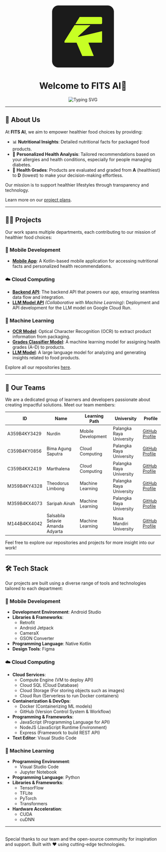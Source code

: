 <!-- Organization Logo -->
<p align="center">
  <img src="./profile/assets/logo.png" alt="Organization Logo" width="200">
</p>

<!-- Organization Name -->
<h1 align="center">Welcome to FITS AI👋</h1>

<!-- Animated Headline -->
<p align="center">
  <img src="https://readme-typing-svg.demolab.com?font=Fira+Code&size=22&pause=1000&center=true&width=500&lines=Innovating+for+a+Smarter+Tomorrow;Empowering+Health+through+Smart+Scans" alt="Typing SVG">
</p>

---

## 🌟 About Us
At **FITS AI**, we aim to empower healthier food choices by providing:
- 📊 **Nutritional Insights**: Detailed nutritional facts for packaged food products.
- 🤝 **Personalized Health Analysis**: Tailored recommendations based on your allergies and health conditions, especially for people managing diabetes.
- 🎯 **Health Grades**: Products are evaluated and graded from **A** (healthiest) to **D** (lowest) to make your decision-making effortless.

Our mission is to support healthier lifestyles through transparency and technology.

Learn more on our [project plans](https://docs.google.com/document/d/1tLQroXQbzkVgbwAPl521GamCYQBAWbr3Jb47J3KF__g/edit?usp=sharing).


---

## 👨‍💻 Projects
Our work spans multiple departments, each contributing to our mission of healthier food choices:

### 📱 Mobile Development
- **[Mobile App](https://github.com/FITS-AI/Fits-MD)**: A Kotlin-based mobile application for accessing nutritional facts and personalized health recommendations.

### ☁️ Cloud Computing
- **[Backend API](https://github.com/FITS-AI/cloud-computing)**: The backend API that powers our app, ensuring seamless data flow and integration.
- **[LLM Model API](https://github.com/FITS-AI/machine_learning_llm)** *(Collaborative with Machine Learning)*: Deployment and API development for the LLM model on Google Cloud Run.

### 🤖 Machine Learning
- **[OCR Model](https://github.com/FITS-AI/Machine_Learning_OCR)**: Optical Character Recognition (OCR) to extract product information from packaging.
- **[Grades Classifier Model](https://github.com/FITS-AI/Machine_Learning_Health-Rec)**: A machine learning model for assigning health grades (A–D) to products.
- **[LLM Model](https://github.com/FITS-AI/machine_learning_llm)**: A large language model for analyzing and generating insights related to food products.

Explore all our repositories [here](https://github.com/FITS-AI).


---

## 👥 Our Teams
We are a dedicated group of learners and developers passionate about creating impactful solutions. Meet our team members:

| ID  | Name               | Learning Path         | University               | Profile                          |
| --- | ------------------ | --------------------- | ------------------------ | -------------------------------- |
| A359B4KY3429  | Nurdin | Mobile Development    | Palangka Raya University | [GitHub Profile](https://github.com/nudriin)              |
| C359B4KY0856  | Bima Agung Saputra | Cloud Computing       | Palangka Raya University | [GitHub Profile](https://github.com/bmmasaputra)              |
| C359B4KX2419  | Marthalena | Cloud Computing       | Palangka Raya University | [GitHub Profile](https://github.com/marthaaaaaa)              |
| M359B4KY4328  | Theodorus Limbong | Machine Learning      | Palangka Raya University | [GitHub Profile](https://github.com/TheodorusLimbong)              |
| M359B4KX4073  | Saripah Ainah | Machine Learning      | Palangka Raya University | [GitHub Profile](https://github.com/saripahainah)              |
| M144B4KX4042  | Salsabila Selavie Amanda Adyarta | Machine Learning      | Nusa Mandiri University | [GitHub Profile](https://github.com/myminemanda)              |

Feel free to explore our repositories and projects for more insight into our work!

---

## 🛠️ Tech Stack
Our projects are built using a diverse range of tools and technologies tailored to each department:

### 📱 Mobile Development
- **Development Environment**: Android Studio
- **Libraries & Frameworks**: 
  - Retrofit
  - Android Jetpack
  - CameraX
  - GSON Converter
- **Programming Language**: Native Kotlin
- **Design Tools**: Figma

### ☁️ Cloud Computing
- **Cloud Services**:
  - Compute Engine (VM to deploy API)
  - Cloud SQL (Cloud Database)
  - Cloud Storage (For storing objects such as images)
  - Cloud Run (Serverless to run Docker containers)
- **Containerization & DevOps**:
  - Docker (Containerizing ML models)
  - GitHub (Version Control System & Workflow)
- **Programming & Frameworks**:
  - JavaScript (Programming Language for API)
  - NodeJS (JavaScript Runtime Environment)
  - Express (Framework to build REST API)
- **Text Editor**: Visual Studio Code

### 🤖 Machine Learning
- **Programming Environment**: 
  - Visual Studio Code
  - Jupyter Notebook
- **Programming Language**: Python
- **Libraries & Frameworks**:
  - TensorFlow
  - TFLite
  - PyTorch
  - Transformers
- **Hardware Acceleration**:
  - CUDA
  - cuDNN

<!-- <br> -->

<!-- ## 📜 License
This project is licensed under the [MIT License](https://github.com/your-org/your-repo/blob/main/LICENSE). -->

---
<br>
Special thanks to our team and the open-source community for inspiration and support.  
Built with ❤️ using cutting-edge technologies.

<!-- ---
## ✨ Highlights
![GitHub Stats](https://github-readme-stats.vercel.app/api?username=FITS-AI&show_icons=true&theme=radical) -->
